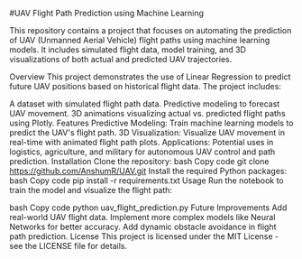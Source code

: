 #UAV Flight Path Prediction using Machine Learning

This repository contains a project that focuses on automating the prediction of UAV (Unmanned Aerial Vehicle) flight paths using machine learning models. It includes simulated flight data, model training, and 3D visualizations of both actual and predicted UAV trajectories.

Overview
This project demonstrates the use of Linear Regression to predict future UAV positions based on historical flight data. The project includes:

A dataset with simulated flight path data.
Predictive modeling to forecast UAV movement.
3D animations visualizing actual vs. predicted flight paths using Plotly.
Features
Predictive Modeling: Train machine learning models to predict the UAV's flight path.
3D Visualization: Visualize UAV movement in real-time with animated flight path plots.
Applications: Potential uses in logistics, agriculture, and military for autonomous UAV control and path prediction.
Installation
Clone the repository:
bash
Copy code
git clone https://github.com/AnshumR/UAV.git
Install the required Python packages:
bash
Copy code
pip install -r requirements.txt
Usage
Run the notebook to train the model and visualize the flight path:

bash
Copy code
python uav_flight_prediction.py
Future Improvements
Add real-world UAV flight data.
Implement more complex models like Neural Networks for better accuracy.
Add dynamic obstacle avoidance in flight path prediction.
License
This project is licensed under the MIT License - see the LICENSE file for details.
